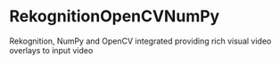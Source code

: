 # RekognitionOpenCVNumPy
Rekognition, NumPy and OpenCV integrated providing rich visual video overlays to input video
